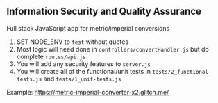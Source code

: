 Information Security and Quality Assurance
------
Full stack JavaScript app for metric/imperial conversions 
1) SET NODE_ENV to `test` without quotes
2) Most logic will need done in `controllers/convertHandler.js` but do complete `routes/api.js`
3) You will add any security features to `server.js`
4) You will create all of the functional/unit tests in `tests/2_functional-tests.js` and `tests/1_unit-tests.js`


Example:
https://metric-imperial-converter-x2.glitch.me/